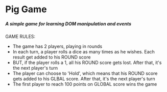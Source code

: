 # Pig Game
##### A simple game for learning DOM manipulation and events


GAME RULES:

- The game has 2 players, playing in rounds
- In each turn, a player rolls a dice as many times as he wishes. Each result get added to his ROUND       score
- BUT, if the player rolls a 1, all his ROUND score gets lost. After that, it's the next player's turn
- The player can choose to 'Hold', which means that his ROUND score gets added to his GLBAL score. After     that, it's the next player's turn
- The first player to reach 100 points on GLOBAL score wins the game
